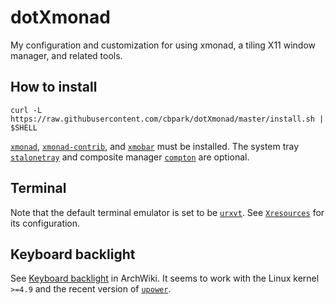# dotXmonad

My configuration and customization for using xmonad, a tiling X11 window manager, and related tools.

## How to install

```
curl -L https://raw.githubusercontent.com/cbpark/dotXmonad/master/install.sh | $SHELL
```

[`xmonad`](http://xmonad.org/), [`xmonad-contrib`](http://xmonad.org/contrib.html), and [`xmobar`](http://projects.haskell.org/xmobar/) must be installed. The system tray [`stalonetray`](http://stalonetray.sourceforge.net/) and composite manager [`compton`](https://github.com/chjj/compton) are optional.

## Terminal

Note that the default terminal emulator is set to be [`urxvt`](http://software.schmorp.de/pkg/rxvt-unicode.html). See [`Xresources`](https://github.com/cbpark/dotXmonad/blob/master/Xresources) for its configuration.

## Keyboard backlight

See [Keyboard backlight](https://wiki.archlinux.org/index.php/Keyboard_backlight) in ArchWiki. It seems to work with the Linux kernel `>=4.9` and the recent version of [`upower`](https://upower.freedesktop.org/).
